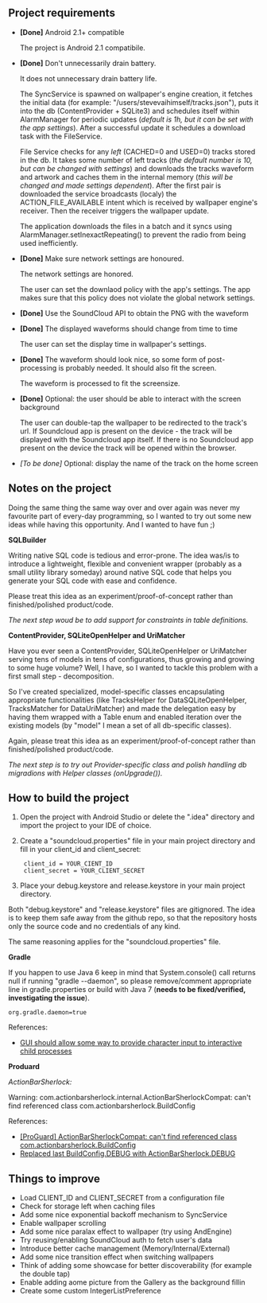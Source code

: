 Project requirements
---

* **[Done]** Android 2.1+ compatible

	The project is Android 2.1 compatibile. 


* **[Done]** Don't unnecessarily drain battery.

	It does not unnecessary drain battery life. 
	
	The SyncService is spawned on wallpaper's engine creation, it fetches the initial data (for example: "/users/stevevaihimself/tracks.json"), puts it into the db (ContentProvider + SQLite3) and schedules itself within AlarmManager for periodic updates (*default is 1h, but it can be set with the app settings*). After a successful update it schedules a download task with the FileService.
	
	File Service checks for any *left* (CACHED=0 and USED=0) tracks stored in the db. It takes some number of left tracks (*the default number is 10, but can be changed with settings*) and downloads the tracks waveform and artwork and caches them in the internal memory (*this will be changed and made settings dependent*). After the first pair is downloaded the service broadcasts (localy) the ACTION_FILE_AVAILABLE intent which is received by wallpaper engine's receiver. Then the receiver triggers the wallpaper update.
	
	The application downloads the files in a batch and it syncs using AlarmManager.setInexactRepeating() to prevent the radio from being used inefficiently.


* **[Done]** Make sure network settings are honoured.

	The network settings are honored.
	
	The user can set the downlaod policy with the app's settings. The app makes sure that this policy does not violate the global network settings.


* **[Done]** Use the SoundCloud API to obtain the PNG with the waveform

* **[Done]** The displayed waveforms should change from time to time

	The user can set the display time in wallpaper's settings.


* **[Done]** The waveform should look nice, so some form of post-processing is probably needed. It should also fit the screen.

	The waveform is processed to fit the screensize.


* **[Done]** Optional: the user should be able to interact with the screen background

	The user can double-tap the wallpaper to be redirected to the track's url. If Soundcloud app is present on the device - the track will be displayed with the Soundcloud app itself. If there is no Soundcloud app present on the device the track will be opened within the browser.
	

* *[To be done]* Optional: display the name of the track on the home screen

Notes on the project
---
Doing the same thing the same way over and over again was never my favourite part of every-day programming, so I wanted to try out some new ideas while having this opportunity. And I wanted to have fun ;)

**SQLBuilder**

Writing native SQL code is tedious and error-prone. The idea was/is to introduce a lightweight, flexible and convenient wrapper (probably as a small utility library someday) around native SQL code that helps you generate your SQL code with ease and confidence.

Please treat this idea as an experiment/proof-of-concept rather than finished/polished product/code.

*The next step woud be to add support for constraints in table definitions.*

**ContentProvider, SQLiteOpenHelper and UriMatcher**

Have you ever seen a ContentProvider, SQLiteOpenHelper or UriMatcher serving tens of models in tens of configurations, thus growing and growing to some huge volume? Well, I have, so I wanted to tackle this problem with a first small step - decomposition.

So I've created specialized, model-specific classes encapsulating appropriate functionalities (like TracksHelper for DataSQLiteOpenHelper, TracksMatcher for DataUriMatcher) and made the delegation easy by having them wrapped with a Table enum and enabled iteration over the existing models (by "model" I mean a set of all db-specific classes).

Again, please treat this idea as an experiment/proof-of-concept rather than finished/polished product/code.

*The next step is to try out Provider-specific class and polish handling db migradions with Helper classes (onUpgrade()).*


How to build the project
---

1. Open the project with Android Studio or delete the ".idea" directory and import the project to your IDE of choice.

2. Create a "soundcloud.properties" file in your main project directory and fill in your client_id and client_secret:

		client_id = YOUR_CIENT_ID
		client_secret = YOUR_CLIENT_SECRET
		
3. Place your debug.keystore and release.keystore in your main project directory.

Both "debug.keystore" and "release.keystore" files are gitignored. The idea is to keep them safe away from the github repo, so that the repository hosts only the source code and no credentials of any kind.

The same reasoning applies for the "soundcloud.properties" file.

**Gradle**

If you happen to use Java 6 keep in mind that System.console() call returns null if running "gradle --daemon", so please remove/comment appropriate line in gradle.properties or build with Java 7 (**needs to be fixed/verified, investigating the issue**).

	org.gradle.daemon=true

References:

* [GUI should allow some way to provide character input to interactive child processes](http://issues.gradle.org/browse/GRADLE-1147)

**Produard**

*ActionBarSherlock:*

Warning: com.actionbarsherlock.internal.ActionBarSherlockCompat: can't find referenced class com.actionbarsherlock.BuildConfig

References:

* [[ProGuard] ActionBarSherlockCompat: can't find referenced class com.actionbarsherlock.BuildConfig](https://github.com/JakeWharton/ActionBarSherlock/issues/1001)
* [Replaced last BuildConfig.DEBUG with ActionBarSherlock.DEBUG](https://github.com/JakeWharton/ActionBarSherlock/pull/1027)


Things to improve
---

* Load CLIENT_ID and CLIENT_SECRET from a configuration file
* Check for storage left when caching files
* Add some nice exponential backoff mechanism to SyncService
* Enable wallpaper scrolling
* Add some nice paralax effect to wallpaper (try using AndEngine)
* Try reusing/enabling SoundCloud auth to fetch user's data
* Introduce better cache management (Memory/Internal/External)
* Add some nice transition effect when switching wallpapers
* Think of adding some showcase for better discoverability (for example the double tap)
* Enable adding aome picture from the Gallery as the background fillin 
* Create some custom IntegerListPreference
